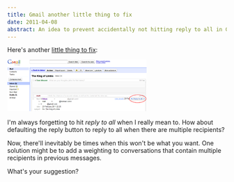 ```yaml
---
title: Gmail another little thing to fix
date: 2011-04-08
abstract: An idea to prevent accidentally not hitting reply to all in Gmail
---
```


Here's another [little thing to fix][1]:

[![A mock-up of Gmail, defaulting to reply to all][gth]][graw]

I'm always forgetting to hit *reply to all* when I really mean to. How about
defaulting the reply button to reply to all when there are multiple recipients?

Now, there'll inevitably be times when this won't be what you want. One solution
might be to add a weighting to conversations that contain multiple recipients in
previous messages.

What's your suggestion?

  [1]: http://gmailblog.blogspot.com/2011/04/fixing-little-things.html
  [graw]: /assets/img/gmail-reply-to-all.png
  [gth]: /assets/img/th/gmail-reply-to-all.png

